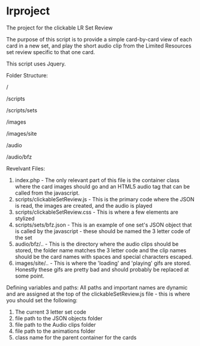 # lrproject
The project for the clickable LR Set Review

The purpose of this script is to provide a simple card-by-card view of each card in a new set, and play the short audio clip from the Limited Resources set review specific to that one card.

This script uses Jquery.

Folder Structure:

/

/scripts

/scripts/sets

/images

/images/site

/audio

/audio/bfz


Revelvant Files:

1. index.php - The only relevant part of this file is the container class where the card images should go and an HTML5 audio tag that can be called from the javascript.
2. scripts/clickableSetReview.js - This is the primary code where the JSON is read, the images are created, and the audio is played
3. scripts/clickableSetReview.css - This is where a few elements are stylized
4. scripts/sets/bfz.json - This is an example of one set's JSON object that is called by the javascript - these should be named the 3 letter code of the set
5. audio/bfz/.. - This is the directory where the audio clips should be stored, the folder name matches the 3 letter code and the clip names should be the card names with spaces and special characters escaped.
6. images/site/.. - This is where the 'loading' and 'playing' gifs are stored. Honestly these gifs are pretty bad and should probably be replaced at some point.

Defining variables and paths:
All paths and important names are dynamic and are assigned at the top of the clickableSetReview.js file - this is where you should set the following:

1. The current 3 letter set code
2. file path to the JSON objects folder
3. file path to the Audio clips folder
4. file path to the animations folder
5. class name for the parent container for the cards


